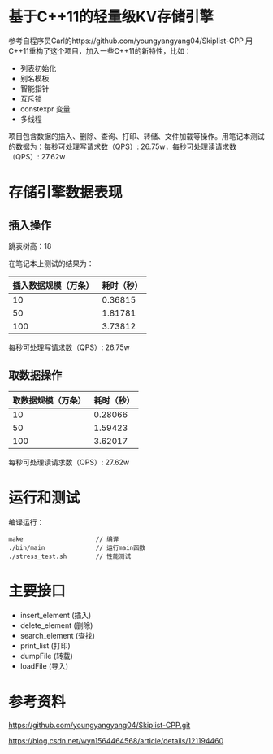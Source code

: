 <!--
 * @Author: rubo
 * @Date: 2024-05-01 20:29:50
 * @LastEditors: HUAWEI-Ubuntu ruluy0205@163.com
 * @LastEditTime: 2024-05-02 14:33:05
 * @FilePath: /MySkipList/README.md
 * @Description: 
-->
# 基于C++11的轻量级KV存储引擎

参考自程序员Carl的https://github.com/youngyangyang04/Skiplist-CPP
用C++11重构了这个项目，加入一些C++11的新特性，比如：

* 列表初始化
* 别名模板
* 智能指针 
* 互斥锁
* constexpr 变量
* 多线程
  
项目包含数据的插入、删除、查询、打印、转储、文件加载等操作。用笔记本测试的数据为：每秒可处理写请求数（QPS）: 26.75w，每秒可处理读请求数（QPS）: 27.62w

# 存储引擎数据表现

## 插入操作

跳表树高：18 

在笔记本上测试的结果为：


|插入数据规模（万条） |耗时（秒） | 
|---|---|
|10 |0.36815 |
|50 |1.81781 |
|100 |3.73812 |

每秒可处理写请求数（QPS）: 26.75w

## 取数据操作

|取数据规模（万条） |耗时（秒） | 
|---|---|
|10|0.28066 |
|50|1.59423 |
|100|3.62017 |

每秒可处理读请求数（QPS）: 27.62w

# 运行和测试

编译运行：

```
make                    // 编译
./bin/main              // 运行main函数
./stress_test.sh        // 性能测试
```

# 主要接口


* insert_element (插入)
* delete_element (删除)
* search_element (查找)
* print_list (打印)
* dumpFile (转载)
* loadFile (导入)

# 参考资料

https://github.com/youngyangyang04/Skiplist-CPP.git

https://blog.csdn.net/wyn1564464568/article/details/121194460
